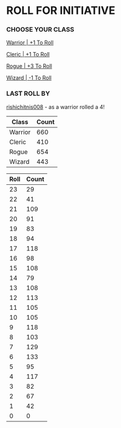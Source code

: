 # ROLL FOR INITIATIVE
### CHOOSE YOUR CLASS

[Warrior | +1 To Roll](https://github.com/benjaminsampica/benjaminsampica/issues/new?title=roll%7Cwarrior&body=Just+click+%27Submit+new+issue%27.)

[Cleric | +1 To Roll](https://github.com/benjaminsampica/benjaminsampica/issues/new?title=roll%7Ccleric&body=Just+click+%27Submit+new+issue%27.)

[Rogue | +3 To Roll](https://github.com/benjaminsampica/benjaminsampica/issues/new?title=roll%7Crogue&body=Just+click+%27Submit+new+issue%27.)

[Wizard | -1 To Roll](https://github.com/benjaminsampica/benjaminsampica/issues/new?title=roll%7Cwizard&body=Just+click+%27Submit+new+issue%27.)
### LAST ROLL BY
[rishichitnis008](https://www.github.com/rishichitnis008) - as a warrior rolled a 4!

|Class|Count|
|-|-|
|Warrior|660|
|Cleric|410|
|Rogue|654|
|Wizard|443|

|Roll|Count|
|-|-|
|23|29
|22|41
|21|109
|20|91
|19|83
|18|94
|17|118
|16|98
|15|108
|14|79
|13|108
|12|113
|11|105
|10|105
|9|118
|8|103
|7|129
|6|133
|5|95
|4|117
|3|82
|2|67
|1|42
|0|0
